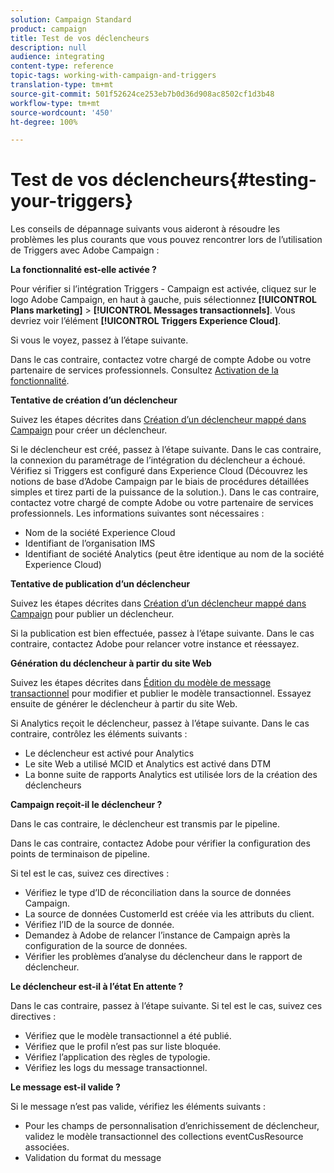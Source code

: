 ```yaml
---
solution: Campaign Standard
product: campaign
title: Test de vos déclencheurs
description: null
audience: integrating
content-type: reference
topic-tags: working-with-campaign-and-triggers
translation-type: tm+mt
source-git-commit: 501f52624ce253eb7b0d36d908ac8502cf1d3b48
workflow-type: tm+mt
source-wordcount: '450'
ht-degree: 100%

---
```



# Test de vos déclencheurs{#testing-your-triggers}

Les conseils de dépannage suivants vous aideront à résoudre les problèmes les plus courants que vous pouvez rencontrer lors de l’utilisation de Triggers avec Adobe Campaign :

**La fonctionnalité est-elle activée ?**

Pour vérifier si l’intégration Triggers - Campaign est activée, cliquez sur le logo Adobe Campaign, en haut à gauche, puis sélectionnez **[!UICONTROL Plans marketing]** > **[!UICONTROL Messages transactionnels]**. Vous devriez voir l’élément **[!UICONTROL Triggers Experience Cloud]**.

Si vous le voyez, passez à l’étape suivante.

Dans le cas contraire, contactez votre chargé de compte Adobe ou votre partenaire de services professionnels. Consultez [Activation de la fonctionnalité](../../integrating/using/configuring-triggers-in-experience-cloud.md#activating-the-functionality).

**Tentative de création d’un déclencheur**

Suivez les étapes décrites dans [Création d’un déclencheur mappé dans Campaign](../../integrating/using/using-triggers-in-campaign.md#creating-a-mapped-trigger-in-campaign) pour créer un déclencheur.

Si le déclencheur est créé, passez à l’étape suivante. Dans le cas contraire, la connexion du paramétrage de l’intégration du déclencheur a échoué. Vérifiez si Triggers est configuré dans Experience Cloud (Découvrez les notions de base d’Adobe Campaign par le biais de procédures détaillées simples et tirez parti de la puissance de la solution.). Dans le cas contraire, contactez votre chargé de compte Adobe ou votre partenaire de services professionnels. Les informations suivantes sont nécessaires :

* Nom de la société Experience Cloud
* Identifiant de l’organisation IMS
* Identifiant de société Analytics (peut être identique au nom de la société Experience Cloud)

**Tentative de publication d’un déclencheur**

Suivez les étapes décrites dans [Création d’un déclencheur mappé dans Campaign](../../integrating/using/using-triggers-in-campaign.md#creating-a-mapped-trigger-in-campaign) pour publier un déclencheur.

Si la publication est bien effectuée, passez à l’étape suivante. Dans le cas contraire, contactez Adobe pour relancer votre instance et réessayez.

**Génération du déclencheur à partir du site Web**

Suivez les étapes décrites dans [Édition du modèle de message transactionnel](../../integrating/using/using-triggers-in-campaign.md#editing-the-transactional-message-template) pour modifier et publier le modèle transactionnel. Essayez ensuite de générer le déclencheur à partir du site Web.

Si Analytics reçoit le déclencheur, passez à l’étape suivante. Dans le cas contraire, contrôlez les éléments suivants :

* Le déclencheur est activé pour Analytics
* Le site Web a utilisé MCID et Analytics est activé dans DTM
* La bonne suite de rapports Analytics est utilisée lors de la création des déclencheurs

**Campaign reçoit-il le déclencheur ?**

Dans le cas contraire, le déclencheur est transmis par le pipeline.

Dans le cas contraire, contactez Adobe pour vérifier la configuration des points de terminaison de pipeline.

Si tel est le cas, suivez ces directives :

* Vérifiez le type d’ID de réconciliation dans la source de données Campaign.
* La source de données CustomerId est créée via les attributs du client.
* Vérifiez l’ID de la source de donnée.
* Demandez à Adobe de relancer l’instance de Campaign après la configuration de la source de données.
* Vérifier les problèmes d’analyse du déclencheur dans le rapport de déclencheur.

**Le déclencheur est-il à l’état En attente ?**

Dans le cas contraire, passez à l’étape suivante. Si tel est le cas, suivez ces directives :

* Vérifiez que le modèle transactionnel a été publié.
* Vérifiez que le profil n’est pas sur liste bloquée.
* Vérifiez l’application des règles de typologie.
* Vérifiez les logs du message transactionnel.

**Le message est-il valide ?**

Si le message n’est pas valide, vérifiez les éléments suivants :

* Pour les champs de personnalisation d’enrichissement de déclencheur, validez le modèle transactionnel des collections eventCusResource associées.
* Validation du format du message

